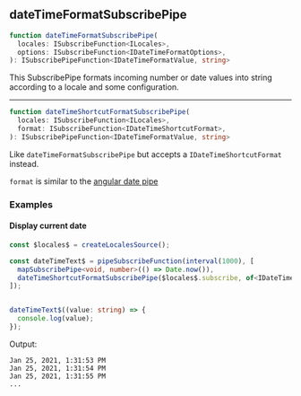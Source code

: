 ## dateTimeFormatSubscribePipe

```ts
function dateTimeFormatSubscribePipe(
  locales: ISubscribeFunction<ILocales>,
  options: ISubscribeFunction<IDateTimeFormatOptions>,
): ISubscribePipeFunction<IDateTimeFormatValue, string>
```

This SubscribePipe formats incoming number or date values into string according to a locale and some configuration.

---

```ts
function dateTimeShortcutFormatSubscribePipe(
  locales: ISubscribeFunction<ILocales>,
  format: ISubscribeFunction<IDateTimeShortcutFormat>,
): ISubscribePipeFunction<IDateTimeFormatValue, string>
```

Like `dateTimeFormatSubscribePipe` but accepts a `IDateTimeShortcutFormat` instead.

`format` is similar to the [angular date pipe](https://angular.io/api/common/DatePipe)


### Examples

#### Display current date

```ts
const $locales$ = createLocalesSource();

const dateTimeText$ = pipeSubscribeFunction(interval(1000), [
  mapSubscribePipe<void, number>(() => Date.now()),
  dateTimeShortcutFormatSubscribePipe($locales$.subscribe, of<IDateTimeShortcutFormat>('medium')),
]);


dateTimeText$((value: string) => {
  console.log(value);
});
```

Output:

```text
Jan 25, 2021, 1:31:53 PM
Jan 25, 2021, 1:31:54 PM
Jan 25, 2021, 1:31:55 PM
...
```

